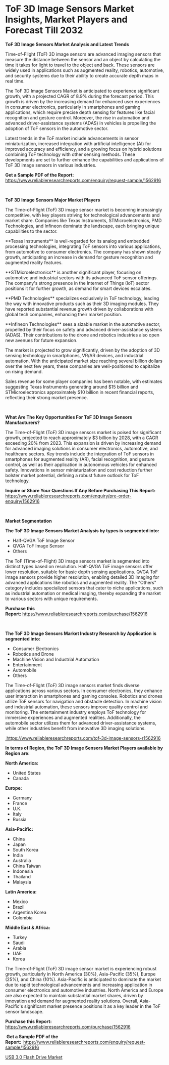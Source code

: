 <p><h1>ToF 3D Image Sensors Market Insights, Market Players and Forecast Till 2032</h1></p><p><strong>ToF 3D Image Sensors Market Analysis and Latest Trends</strong></p>
<p><p>Time-of-Flight (ToF) 3D image sensors are advanced imaging sensors that measure the distance between the sensor and an object by calculating the time it takes for light to travel to the object and back. These sensors are widely used in applications such as augmented reality, robotics, automotive, and security systems due to their ability to create accurate depth maps in real time.</p><p>The ToF 3D Image Sensors Market is anticipated to experience significant growth, with a projected CAGR of 8.9% during the forecast period. This growth is driven by the increasing demand for enhanced user experiences in consumer electronics, particularly in smartphones and gaming applications, which require precise depth sensing for features like facial recognition and gesture control. Moreover, the rise in automation and advanced driver-assistance systems (ADAS) in vehicles is propelling the adoption of ToF sensors in the automotive sector.</p><p>Latest trends in the ToF market include advancements in sensor miniaturization, increased integration with artificial intelligence (AI) for improved accuracy and efficiency, and a growing focus on hybrid solutions combining ToF technology with other sensing methods. These developments are set to further enhance the capabilities and applications of ToF 3D image sensors in various industries.</p></p>
<p><strong>Get a Sample PDF of the Report:&nbsp;</strong> <a href="https://www.reliableresearchreports.com/enquiry/request-sample/1562916?utm_campaign=3009&utm_medium=2&utm_source=Github&utm_content=ia&utm_term=06042025&utm_id=tof-3d-image-sensors">https://www.reliableresearchreports.com/enquiry/request-sample/1562916</a></p>
<p>&nbsp;</p>
<p><strong>ToF 3D Image Sensors Major Market Players</strong></p>
<p><p>The Time-of-Flight (ToF) 3D image sensor market is becoming increasingly competitive, with key players striving for technological advancements and market share. Companies like Texas Instruments, STMicroelectronics, PMD Technologies, and Infineon dominate the landscape, each bringing unique capabilities to the sector.</p><p>**Texas Instruments** is well-regarded for its analog and embedded processing technologies, integrating ToF sensors into various applications, from automotive to consumer electronics. The company has shown steady growth, anticipating an increase in demand for gesture recognition and augmented reality features.</p><p>**STMicroelectronics** is another significant player, focusing on automotive and industrial sectors with its advanced ToF sensor offerings. The company's strong presence in the Internet of Things (IoT) sector positions it for further growth, as demand for smart devices escalates.</p><p>**PMD Technologies** specializes exclusively in ToF technology, leading the way with innovative products such as their 3D imaging modules. They have reported substantial revenue growth driven by collaborations with global tech companies, enhancing their market position.</p><p>**Infineon Technologies** sees a sizable market in the automotive sector, propelled by their focus on safety and advanced driver-assistance systems (ADAS). Their contributions to the drone and robotics industries also open new avenues for future expansion.</p><p>The market is projected to grow significantly, driven by the adoption of 3D sensing technology in smartphones, VR/AR devices, and industrial automation. With the anticipated market size reaching several billion dollars over the next few years, these companies are well-positioned to capitalize on rising demand.</p><p>Sales revenue for some player companies has been notable, with estimates suggesting Texas Instruments generating around $15 billion and STMicroelectronics approximately $10 billion in recent financial reports, reflecting their strong market presence.</p></p>
<p>&nbsp;</p>
<p><strong>What Are The Key Opportunities For ToF 3D Image Sensors Manufacturers?</strong></p>
<p><p>The Time-of-Flight (ToF) 3D image sensors market is poised for significant growth, projected to reach approximately $3 billion by 2028, with a CAGR exceeding 20% from 2023. This expansion is driven by increasing demand for advanced imaging solutions in consumer electronics, automotive, and healthcare sectors. Key trends include the integration of ToF sensors in smartphones for augmented reality (AR), facial recognition, and gesture control, as well as their application in autonomous vehicles for enhanced safety. Innovations in sensor miniaturization and cost reduction further bolster market potential, defining a robust future outlook for ToF technology.</p></p>
<p><strong>Inquire or Share Your Questions If Any Before Purchasing This Report:</strong> <a href="https://www.reliableresearchreports.com/enquiry/pre-order-enquiry/1562916?utm_campaign=3009&utm_medium=2&utm_source=Github&utm_content=ia&utm_term=06042025&utm_id=tof-3d-image-sensors">https://www.reliableresearchreports.com/enquiry/pre-order-enquiry/1562916</a></p>
<p>&nbsp;</p>
<p><strong>Market Segmentation</strong></p>
<p><strong>The ToF 3D Image Sensors Market Analysis by types is segmented into:</strong></p>
<p><ul><li>Half-QVGA ToF Image Sensor</li><li>QVGA ToF Image Sensor</li><li>Others</li></ul></p>
<p><p>The ToF (Time-of-Flight) 3D image sensors market is segmented into distinct types based on resolution. Half-QVGA ToF image sensors offer lower resolution, suitable for basic depth sensing applications. QVGA ToF image sensors provide higher resolution, enabling detailed 3D imaging for advanced applications like robotics and augmented reality. The "Others" category includes specialized sensors that cater to niche applications, such as industrial automation or medical imaging, thereby expanding the market to various sectors with unique requirements.</p></p>
<p><strong>Purchase this Report:&nbsp;</strong><a href="https://www.reliableresearchreports.com/purchase/1562916?utm_campaign=3009&utm_medium=2&utm_source=Github&utm_content=ia&utm_term=06042025&utm_id=tof-3d-image-sensors">https://www.reliableresearchreports.com/purchase/1562916</a></p>
<p>&nbsp;</p>
<p><strong>The ToF 3D Image Sensors Market Industry Research by Application is segmented into:</strong></p>
<p><ul><li>Consumer Electronics</li><li>Robotics and Drone</li><li>Machine Vision and Industrial Automation</li><li>Entertainment</li><li>Automobile</li><li>Others</li></ul></p>
<p><p>The Time-of-Flight (ToF) 3D image sensors market finds diverse applications across various sectors. In consumer electronics, they enhance user interaction in smartphones and gaming consoles. Robotics and drones utilize ToF sensors for navigation and obstacle detection. In machine vision and industrial automation, these sensors improve quality control and monitoring. The entertainment industry employs ToF technology for immersive experiences and augmented realities. Additionally, the automobile sector utilizes them for advanced driver-assistance systems, while other industries benefit from innovative 3D imaging solutions.</p></p>
<p><a href="https://www.reliableresearchreports.com/tof-3d-image-sensors-r1562916?utm_campaign=3009&utm_medium=2&utm_source=Github&utm_content=ia&utm_term=06042025&utm_id=tof-3d-image-sensors">&nbsp;https://www.reliableresearchreports.com/tof-3d-image-sensors-r1562916</a></p>
<p><strong>In terms of Region, the ToF 3D Image Sensors Market Players available by Region are:</strong></p>
<p>
    <p> <strong> North America: </strong>
        <ul>
            <li>United States</li>
            <li>Canada</li>
        </ul>
        </p> 
    <p> <strong> Europe: </strong>
        <ul>
            <li>Germany</li>
            <li>France</li>
            <li>U.K.</li>
            <li>Italy</li>
            <li>Russia</li>
        </ul>
        </p> 
    <p> <strong> Asia-Pacific: </strong>
        <ul>
            <li>China</li>
            <li>Japan</li>
            <li>South Korea</li>
            <li>India</li>
            <li>Australia</li>
            <li>China Taiwan</li>
            <li>Indonesia</li>
            <li>Thailand</li>
            <li>Malaysia</li>
        </ul>
        </p> 
    <p> <strong> Latin America: </strong>
        <ul>
            <li>Mexico</li>
            <li>Brazil</li>
            <li>Argentina Korea</li>
            <li>Colombia</li>
        </ul>
        </p> 
    <p> <strong> Middle East & Africa: </strong>
        <ul>
            <li>Turkey</li>
            <li>Saudi</li>
            <li>Arabia</li>
            <li>UAE</li>
            <li>Korea</li>
        </ul>
    </p>
    </p>
<p><p>The Time-of-Flight (ToF) 3D image sensor market is experiencing robust growth, particularly in North America (30%), Asia-Pacific (35%), Europe (25%), and China (10%). Asia-Pacific is anticipated to dominate the market due to rapid technological advancements and increasing application in consumer electronics and automotive industries. North America and Europe are also expected to maintain substantial market shares, driven by innovation and demand for augmented reality solutions. Overall, Asia-Pacific's significant market presence positions it as a key leader in the ToF sensor landscape.</p></p>
<p><strong>Purchase this Report: </strong><a href="https://www.reliableresearchreports.com/purchase/1562916?utm_campaign=3009&utm_medium=2&utm_source=Github&utm_content=ia&utm_term=06042025&utm_id=tof-3d-image-sensors">https://www.reliableresearchreports.com/purchase/1562916</a></p>
<p>&nbsp;<strong>Get a Sample PDF of the Report:&nbsp;&nbsp;</strong><a href="https://www.reliableresearchreports.com/enquiry/request-sample/1562916?utm_campaign=3009&utm_medium=2&utm_source=Github&utm_content=ia&utm_term=06042025&utm_id=tof-3d-image-sensors">https://www.reliableresearchreports.com/enquiry/request-sample/1562916</a></p>
<p><strong></strong></p>
<p><p><a href="https://github.com/lourdesmai100/Market-Research-Report-List-1/blob/main/usb-30-flash-drive-market.md?utm_campaign=3009&utm_medium=2&utm_source=Github&utm_content=ia&utm_term=06042025&utm_id=tof-3d-image-sensors">USB 3.0 Flash Drive Market</a></p></p>